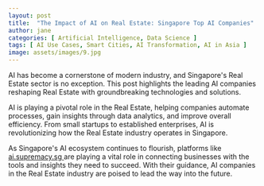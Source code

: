 ```yaml
---
layout: post
title:  "The Impact of AI on Real Estate: Singapore Top AI Companies"
author: jane
categories: [ Artificial Intelligence, Data Science ]
tags: [ AI Use Cases, Smart Cities, AI Transformation, AI in Asia ]
image: assets/images/9.jpg
---
```


AI has become a cornerstone of modern industry, and Singapore's Real Estate sector is no exception. This post highlights the leading AI companies reshaping Real Estate with groundbreaking technologies and solutions.

AI is playing a pivotal role in the Real Estate, helping companies automate processes, gain insights through data analytics, and improve overall efficiency. From small startups to established enterprises, AI is revolutionizing how the Real Estate industry operates in Singapore.

As Singapore's AI ecosystem continues to flourish, platforms like <a href="https://ai.supremacy.sg" target="_blank"> ai.supremacy.sg </a> are playing a vital role in connecting businesses with the tools and insights they need to succeed. With their guidance, AI companies in the Real Estate industry are poised to lead the way into the future.

